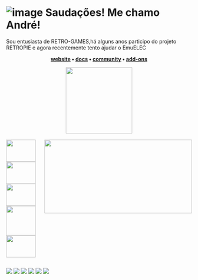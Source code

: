 ![image](https://github.com/andrellvs/andrellvs/assets/29897064/cf5da34d-f302-4a13-b489-952fdb9fa31e)
Saudações! Me chamo André! 
=
Sou entusiasta de RETRO-GAMES,há alguns anos participo do projeto RETROPIE e agora recentemente tento ajudar o EmuELEC 

<p align="center">
  <strong>
    <a href="https://kodi.tv/">website</a>
    •
    <a href="https://kodi.wiki/view/Main_Page">docs</a>
    •
    <a href="https://forum.kodi.tv/">community</a>
    •
    <a href="https://kodi.tv/addons">add-ons</a>
  </strong>
</p>


<div align="center">
  <a href="https://linktr.ee/andrellvs">
  <img height="180em" src="https://github-readme-stats.vercel.app/api?username=andrellvs&show_icons=true&theme=dark&include_all_commits=true&count_private=true"/>
</div>
  
  </div>
  <div style="display: inline_block"><br>
  <img align="right" height="200" width="400" src="https://cdn.jsdelivr.net/gh/devicons/devicon/icons/raspberrypi/raspberrypi-original.svg" />
  <img align="center" height="60" width="80" src="https://cdn.jsdelivr.net/gh/devicons/devicon/icons/msdos/msdos-original.svg" /> 
  <img align="center" height="60" width="80"  src="https://cdn.jsdelivr.net/gh/devicons/devicon/icons/photoshop/photoshop-plain.svg" />  
  <img align="center" height="60" width="80"  src="https://cdn.jsdelivr.net/gh/devicons/devicon/icons/apple/apple-original.svg" />  
  <img src="https://play.google.com/intl/en_us/badges/images/generic/en-play-badge.png" height="80"/>
  <img align="center" height="60" width="80"  src="https://upload.wikimedia.org/wikipedia/commons/f/f1/Icons8_flat_linux.svg" /> 


  
  
</div>

 ##
 
<div> 
  <a href="https://www.youtube.com/user/supermasterandre" target="_blank"><img src="https://img.shields.io/badge/YouTube-FF0000?style=for-the-badge&logo=youtube&logoColor=white" target="_blank"></a>
  <a href="https://www.instagram.com/andrellvs_/" target="_blank"><img src="https://img.shields.io/badge/-Instagram-%23E4405F?style=for-the-badge&logo=instagram&logoColor=white" target="_blank"></a>
  <a href="https://www.twitter.com/andrellvs/" target="_blank"><img src="https://img.shields.io/badge/Twitter-1DA1F2?style=for-the-badge&logo=twitter&logoColor=white" target="_blank"></a>
 	<a href="https://www.twitch.tv/andrellvs" target="_blank"><img src="https://img.shields.io/badge/Twitch-9146FF?style=for-the-badge&logo=twitch&logoColor=white" target="_blank"></a>
 <a href="https://discord.gg/andrellvs" target="_blank"><img src="https://img.shields.io/badge/Discord-7289DA?style=for-the-badge&logo=discord&logoColor=white" target="_blank"></a> 
  <a href = "mailto:andrellvs@hotmail.com"><img src="https://img.shields.io/badge/-Gmail-%23333?style=for-the-badge&logo=gmail&logoColor=white" target="_blank"></a> 
 
</div>
